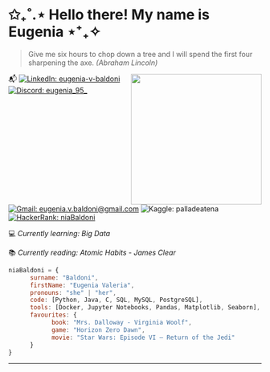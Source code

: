 # ✩₊˚.⋆ Hello there! My name is Eugenia ⋆⁺₊✧
> Give me six hours to chop down a tree and I will spend the first four sharpening the axe.
> _(Abraham Lincoln)_

<img align='right' src="/assets/tulipsCircle.png" width="260">

📬 
[![LinkedIn: eugenia-v-baldoni](https://img.shields.io/badge/LinkedIn-0A66C2?logo=linkedin&logoColor=fff&style=flat)](https://www.linkedin.com/in/eugenia-v-baldoni/)
[![Discord: eugenia_95_](https://img.shields.io/badge/Discord-5865F2?logo=discord&logoColor=fff&style=flat)](https://discordapp.com/users/eugenia_95_)
[![Gmail: eugenia.v.baldoni@gmail.com](https://img.shields.io/badge/Gmail-EA4335?logo=gmail&logoColor=fff&style=flat)](mailto:eugenia.v.baldoni@gmail.com)
![Kaggle: palladeatena](https://img.shields.io/badge/Kaggle-20BEFF?logo=kaggle&logoColor=fff&style=flat)
[![HackerRank: niaBaldoni](https://img.shields.io/badge/HackerRank-00EA64?logo=hackerrank&logoColor=000&style=flat)](https://www.hackerrank.com/profile/niaBaldoni)


💻 _Currently learning: Big Data_

📚 _Currently reading: Atomic Habits - James Clear_

```javascript
niaBaldoni = {
      surname: "Baldoni",
      firstName: "Eugenia Valeria",
      pronouns: "she" | "her",
      code: [Python, Java, C, SQL, MySQL, PostgreSQL],
      tools: [Docker, Jupyter Notebooks, Pandas, Matplotlib, Seaborn],
      favourites: {
            book: "Mrs. Dalloway - Virginia Woolf",
            game: "Horizon Zero Dawn",
            movie: "Star Wars: Episode VI – Return of the Jedi" 
      }
}
```

---
